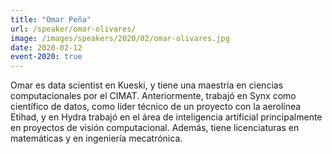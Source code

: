 ```yaml
---
title: "Omar Peña"
url: /speaker/omar-olivares/
image: /images/speakers/2020/02/omar-olivares.jpg
date: 2020-02-12
event-2020: true
---
```


Omar es data scientist en Kueski, y tiene una maestría en ciencias computacionales por el CIMAT. Anteriormente, trabajó en Synx como científico de datos, como líder técnico de un proyecto con la aerolínea Etihad, y en Hydra trabajó en el área de inteligencia artificial principalmente en proyectos de visión computacional. Además, tiene licenciaturas en matemáticas y en ingeniería mecatrónica.